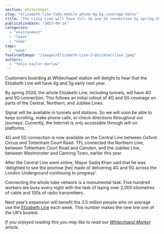 ```yaml
---
section: whitechapel
slug: "elizabeth-line-tube-mobile-phone-4g-5g-coverage-dates"
title: "The Lizzy Line will have full 4G and 5G connection by spring 2024"
publicationDate: "2023-09-14"
categories: 
  - "environment"
  - "local"
  - "news"
tags: 
  - "news"
featuredImage: "/images/Elizabeth-Line-3-@nickharrison.jpeg"
authors: 
  - "felix-naylor-marlow"
---
```


Customers boarding at Whitechapel station will delight to hear that the Elizabeth Line will have 4g and 5g early next year.

By spring 2024, the whole Elizabeth Line, including tunnels, will have 4G and 5G connection. This follows an initial rollout of 4G and 5G coverage on parts of the Central, Northern, and Jubilee Lines. 

Signal will be available in tunnels and stations. So we will soon be able to keep scrolling, make phone calls, or check directions throughout our journeys. Currently, the Internet is only accessible through wifi on platforms.

4G and 5G connection is now available on the Central Line between Oxford Circus and Tottenham Court Road. TFL connected the Northern Line, between Tottenham Court Road and Camden, and the Jubilee Line, between Westminster and Canning Town, earlier this year.

After the Central Line went online, Mayor Sadiq Khan said that he was ‘delighted to see the promise \[he\] made of delivering 4G and 5G across the London Underground continuing to progress’.

Connecting the whole tube network is a monumental task. Five hundred workers are busy every night with the task of laying over 2,000 kilometres of cable and 100s of radio transmitters. 

Next year’s expansion will benefit the 3.5 million people who on average use the [Elizabeth Line](https://whitechapellondon.co.uk/elizabeth-line-history/) each week. This number makes the new line one of the UK’s busiest.

_If you enjoyed reading this you may like to read our [Whitechapel Market](https://whitechapellondon.co.uk/whitechapel-market-history/) article._
